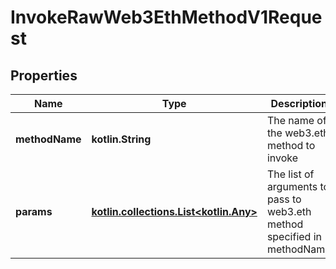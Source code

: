 
# InvokeRawWeb3EthMethodV1Request

## Properties
Name | Type | Description | Notes
------------ | ------------- | ------------- | -------------
**methodName** | **kotlin.String** | The name of the web3.eth method to invoke | 
**params** | [**kotlin.collections.List&lt;kotlin.Any&gt;**](kotlin.Any.md) | The list of arguments to pass to web3.eth method specified in methodName |  [optional]



